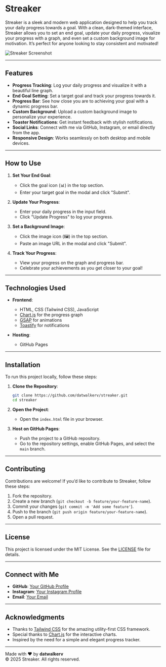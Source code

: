 # Streaker

Streaker is a sleek and modern web application designed to help you track your daily progress towards a goal. With a clean, dark-themed interface, Streaker allows you to set an end goal, update your daily progress, visualize your progress with a graph, and even set a custom background image for motivation. It’s perfect for anyone looking to stay consistent and motivated!

![Streaker Screenshot](https://github.com/datwalkerv/Streaker/blob/main/src/images/streaker.webp)

---

## Features

- **Progress Tracking**: Log your daily progress and visualize it with a beautiful line graph.
- **End Goal Setting**: Set a target goal and track your progress towards it.
- **Progress Bar**: See how close you are to achieving your goal with a dynamic progress bar.
- **Custom Background**: Upload a custom background image to personalize your experience.
- **Toaster Notifications**: Get instant feedback with stylish notifications.
- **Social Links**: Connect with me via GitHub, Instagram, or email directly from the app.
- **Responsive Design**: Works seamlessly on both desktop and mobile devices.

---

## How to Use

1. **Set Your End Goal**:
   - Click the goal icon (📊) in the top section.
   - Enter your target goal in the modal and click "Submit".

2. **Update Your Progress**:
   - Enter your daily progress in the input field.
   - Click "Update Progress" to log your progress.

3. **Set a Background Image**:
   - Click the image icon (🖼️) in the top section.
   - Paste an image URL in the modal and click "Submit".

4. **Track Your Progress**:
   - View your progress on the graph and progress bar.
   - Celebrate your achievements as you get closer to your goal!

---

## Technologies Used

- **Frontend**:
  - HTML, CSS (Tailwind CSS), JavaScript
  - [Chart.js](https://www.chartjs.org/) for the progress graph
  - [GSAP](https://greensock.com/gsap/) for animations
  - [Toastify](https://apvarun.github.io/toastify-js/) for notifications

- **Hosting**:
  - GitHub Pages

---

## Installation

To run this project locally, follow these steps:

1. **Clone the Repository**:
   ```bash
   git clone https://github.com/datwalkerv/streaker.git
   cd streaker
   ```
2. **Open the Project**:
   - Open the `index.html` file in your browser.

3. **Host on GitHub Pages**:
   - Push the project to a GitHub repository.
   - Go to the repository settings, enable GitHub Pages, and select the `main` branch.

---

## Contributing

Contributions are welcome! If you’d like to contribute to Streaker, follow these steps:

1. Fork the repository.
2. Create a new branch (`git checkout -b feature/your-feature-name`).
3. Commit your changes (`git commit -m 'Add some feature'`).
4. Push to the branch (`git push origin feature/your-feature-name`).
5. Open a pull request.

---

## License

This project is licensed under the MIT License. See the [LICENSE](LICENSE) file for details.

---

## Connect with Me

- **GitHub**: [Your GitHub Profile](https://github.com/datwalkerv)
- **Instagram**: [Your Instagram Profile](https://instagram.com/balagbalint)
- **Email**: [Your Email](mailto:bbalint139@gmail.com)

---

## Acknowledgments

- Thanks to [Tailwind CSS](https://tailwindcss.com/) for the amazing utility-first CSS framework.
- Special thanks to [Chart.js](https://www.chartjs.org/) for the interactive charts.
- Inspired by the need for a simple and elegant progress tracker.

---

Made with ❤️ by **datwalkerv**  
&copy; 2025 Streaker. All rights reserved.